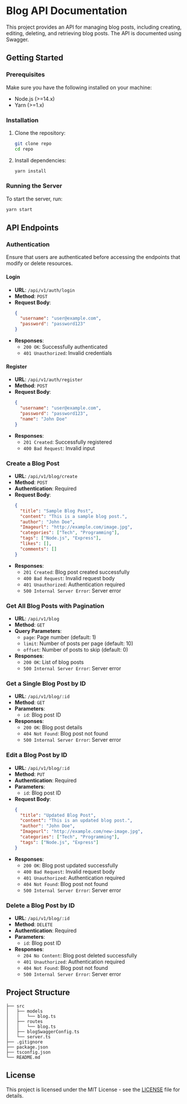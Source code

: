 # Blog API Documentation

This project provides an API for managing blog posts, including creating, editing, deleting, and retrieving blog posts. The API is documented using Swagger.

## Getting Started

### Prerequisites

Make sure you have the following installed on your machine:

- Node.js (>=14.x)
- Yarn (>=1.x)

### Installation

1. Clone the repository:
   ```bash
   git clone repo 
   cd repo
   ```

2. Install dependencies:
   ```bash
   yarn install
   ```

### Running the Server

To start the server, run:
```bash
yarn start
```

## API Endpoints

### Authentication

Ensure that users are authenticated before accessing the endpoints that modify or delete resources.

#### Login
- **URL**: `/api/v1/auth/login`
- **Method**: `POST`
- **Request Body**:
  ```json
  {
    "username": "user@example.com",
    "password": "password123"
  }
  ```
- **Responses**:
  - `200 OK`: Successfully authenticated
  - `401 Unauthorized`: Invalid credentials

#### Register
- **URL**: `/api/v1/auth/register`
- **Method**: `POST`
- **Request Body**:
  ```json
  {
    "username": "user@example.com",
    "password": "password123",
    "name": "John Doe"
  }
  ```
- **Responses**:
  - `201 Created`: Successfully registered
  - `400 Bad Request`: Invalid input

### Create a Blog Post

- **URL**: `/api/v1/blog/create`
- **Method**: `POST`
- **Authentication**: Required
- **Request Body**:
  ```json
  {
    "title": "Sample Blog Post",
    "content": "This is a sample blog post.",
    "author": "John Doe",
    "Imageurl": "http://example.com/image.jpg",
    "categories": ["Tech", "Programming"],
    "tags": ["Node.js", "Express"],
    "likes": [],
    "comments": []
  }
  ```
- **Responses**:
  - `201 Created`: Blog post created successfully
  - `400 Bad Request`: Invalid request body
  - `401 Unauthorized`: Authentication required
  - `500 Internal Server Error`: Server error

### Get All Blog Posts with Pagination

- **URL**: `/api/v1/blog`
- **Method**: `GET`
- **Query Parameters**:
  - `page`: Page number (default: 1)
  - `limit`: Number of posts per page (default: 10)
  - `offset`: Number of posts to skip (default: 0)
- **Responses**:
  - `200 OK`: List of blog posts
  - `500 Internal Server Error`: Server error

### Get a Single Blog Post by ID

- **URL**: `/api/v1/blog/:id`
- **Method**: `GET`
- **Parameters**:
  - `id`: Blog post ID
- **Responses**:
  - `200 OK`: Blog post details
  - `404 Not Found`: Blog post not found
  - `500 Internal Server Error`: Server error

### Edit a Blog Post by ID

- **URL**: `/api/v1/blog/:id`
- **Method**: `PUT`
- **Authentication**: Required
- **Parameters**:
  - `id`: Blog post ID
- **Request Body**:
  ```json
  {
    "title": "Updated Blog Post",
    "content": "This is an updated blog post.",
    "author": "John Doe",
    "Imageurl": "http://example.com/new-image.jpg",
    "categories": ["Tech", "Programming"],
    "tags": ["Node.js", "Express"]
  }
  ```
- **Responses**:
  - `200 OK`: Blog post updated successfully
  - `400 Bad Request`: Invalid request body
  - `401 Unauthorized`: Authentication required
  - `404 Not Found`: Blog post not found
  - `500 Internal Server Error`: Server error

### Delete a Blog Post by ID

- **URL**: `/api/v1/blog/:id`
- **Method**: `DELETE`
- **Authentication**: Required
- **Parameters**:
  - `id`: Blog post ID
- **Responses**:
  - `204 No Content`: Blog post deleted successfully
  - `401 Unauthorized`: Authentication required
  - `404 Not Found`: Blog post not found
  - `500 Internal Server Error`: Server error

## Project Structure

```
├── src
│   ├── models
│   │   └── blog.ts
│   ├── routes
│   │   └── blog.ts
│   ├── blogSwaggerConfig.ts
│   └── server.ts
├── .gitignore
├── package.json
├── tsconfig.json
└── README.md
```

## License

This project is licensed under the MIT License - see the [LICENSE](LICENSE) file for details.
```
